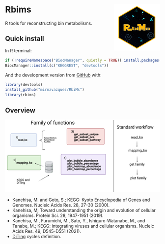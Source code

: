 
<!-- README.md is generated from README.Rmd. Please edit that file -->

# **Rbims** <img src="man/figures/Logo-rRbiMs.png"  width="150" height="150" align="right" />

<!-- badges: start -->
<!-- badges: end -->

R tools for reconstructing bin metabolisms.

## Quick install

In R terminal:

``` r
if (!requireNamespace("BiocManager", quietly = TRUE)) install.packages("BiocManager")
BiocManager::install(c("KEGGREST", "devtools"))
```

And the development version from
[GitHub](https://github.com/mirnavazquez/RbiMs) with:

``` r
library(devtools)
install_github("mirnavazquez/RbiMs")
library(rbims)
```

## Overview

![](inst/rRbiMs-3.png)

-   Kanehisa, M. and Goto, S.; KEGG: Kyoto Encyclopedia of Genes and
    Genomes. Nucleic Acids Res. 28, 27-30 (2000).
-   Kanehisa, M; Toward understanding the origin and evolution of
    cellular organisms. Protein Sci. 28, 1947-1951 (2019).
-   Kanehisa, M., Furumichi, M., Sato, Y., Ishiguro-Watanabe, M., and
    Tanabe, M.; KEGG: integrating viruses and cellular organisms.
    Nucleic Acids Res. 49, D545-D551 (2021).
-   [DiTing](https://github.com/xuechunxu/DiTing) cycles definition.
